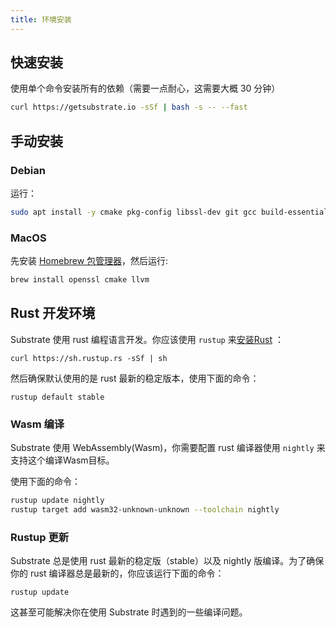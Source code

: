 ```yaml
---
title: 环境安装
---
```


## 快速安装

使用单个命令安装所有的依赖（需要一点耐心，这需要大概 30 分钟）

```bash
curl https://getsubstrate.io -sSf | bash -s -- --fast
```

## 手动安装

### Debian

运行：

```bash
sudo apt install -y cmake pkg-config libssl-dev git gcc build-essential clang libclang-dev
```

### MacOS

先安装 [Homebrew 包管理器](https://brew.sh/)，然后运行:

```bash
brew install openssl cmake llvm
```

## Rust 开发环境

Substrate 使用 rust 编程语言开发。你应该使用 `rustup` 来[安装Rust](https://www.rust-lang.org/tools/install) ：


```
curl https://sh.rustup.rs -sSf | sh
```

然后确保默认使用的是 rust 最新的稳定版本，使用下面的命令：


```
rustup default stable
```

### Wasm 编译

Substrate 使用 WebAssembly(Wasm)，你需要配置 rust 编译器使用 `nightly` 来支持这个编译Wasm目标。

使用下面的命令：

```bash
rustup update nightly
rustup target add wasm32-unknown-unknown --toolchain nightly
```

### Rustup 更新

Substrate 总是使用 rust 最新的稳定版（stable）以及 nightly 版编译。为了确保你的 rust 编译器总是最新的，你应该运行下面的命令：



```
rustup update
```

这甚至可能解决你在使用 Substrate 时遇到的一些编译问题。
